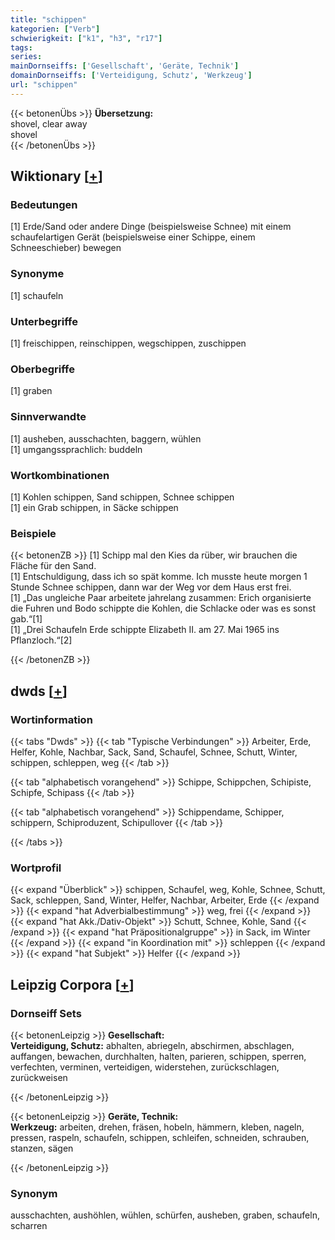 ```yaml
---
title: "schippen"
kategorien: ["Verb"]
schwierigkeit: ["k1", "h3", "r17"]
tags:
series:
mainDornseiffs: ['Gesellschaft', 'Geräte, Technik']
domainDornseiffs: ['Verteidigung, Schutz', 'Werkzeug']
url: "schippen"
---
```


{{< betonenÜbs >}}
**Übersetzung:**  
shovel, clear away  
shovel  
{{< /betonenÜbs >}}

## Wiktionary [[+](https://de.wiktionary.org/wiki/schippen)]

### Bedeutungen
[1] Erde/Sand oder andere Dinge (beispielsweise Schnee) mit einem schaufelartigen Gerät (beispielsweise einer Schippe, einem Schneeschieber) bewegen  

### Synonyme
[1] schaufeln  

### Unterbegriffe
[1] freischippen, reinschippen, wegschippen, zuschippen  

### Oberbegriffe
[1] graben  

### Sinnverwandte
[1] ausheben, ausschachten, baggern, wühlen  
[1] umgangssprachlich: buddeln  

### Wortkombinationen
[1]  Kohlen schippen, Sand schippen, Schnee schippen  
[1] ein Grab schippen, in Säcke schippen  

### Beispiele
{{< betonenZB >}}
[1] Schipp mal den Kies da rüber, wir brauchen die Fläche für den Sand.  
[1] Entschuldigung, dass ich so spät komme. Ich musste heute morgen 1 Stunde Schnee schippen, dann war der Weg vor dem Haus erst frei.  
[1] „Das ungleiche Paar arbeitete jahrelang zusammen: Erich organisierte die Fuhren und Bodo schippte die Kohlen, die Schlacke oder was es sonst gab.“[1]  
[1] „Drei Schaufeln Erde schippte Elizabeth II. am 27. Mai 1965 ins Pflanzloch.“[2]  

{{< /betonenZB >}}


## dwds [[+](https://www.dwds.de/wb/schippen)]

### Wortinformation
{{< tabs "Dwds" >}}
{{< tab "Typische Verbindungen" >}}
Arbeiter, Erde, Helfer, Kohle, Nachbar, Sack, Sand, Schaufel, Schnee, Schutt, Winter, schippen, schleppen, weg
{{< /tab >}}

{{< tab "alphabetisch vorangehend" >}}
Schippe, Schippchen, Schipiste, Schipfe, Schipass
{{< /tab >}}

{{< tab "alphabetisch vorangehend" >}}
Schippendame, Schipper, schippern, Schiproduzent, Schipullover
{{< /tab >}}

{{< /tabs >}}

### Wortprofil
{{< expand "Überblick" >}} schippen, Schaufel, weg, Kohle, Schnee, Schutt, Sack, schleppen, Sand, Winter, Helfer, Nachbar, Arbeiter, Erde {{< /expand >}}
{{< expand "hat Adverbialbestimmung" >}} weg, frei {{< /expand >}}
{{< expand "hat Akk./Dativ-Objekt" >}} Schutt, Schnee, Kohle, Sand {{< /expand >}}
{{< expand "hat Präpositionalgruppe" >}} in Sack, im Winter {{< /expand >}}
{{< expand "in Koordination mit" >}} schleppen {{< /expand >}}
{{< expand "hat Subjekt" >}} Helfer {{< /expand >}}

## Leipzig Corpora [[+](https://corpora.uni-leipzig.de/en/res?word=schippen&corpusId=deu_newscrawl-public_2018)]

### Dornseiff Sets
{{< betonenLeipzig >}}
**Gesellschaft:**  
**Verteidigung, Schutz:** abhalten, abriegeln, abschirmen, abschlagen, auffangen, bewachen, durchhalten, halten, parieren, schippen, sperren, verfechten, verminen, verteidigen, widerstehen, zurückschlagen, zurückweisen  

{{< /betonenLeipzig >}}


{{< betonenLeipzig >}}
**Geräte, Technik:**  
**Werkzeug:** arbeiten, drehen, fräsen, hobeln, hämmern, kleben, nageln, pressen, raspeln, schaufeln, schippen, schleifen, schneiden, schrauben, stanzen, sägen  

{{< /betonenLeipzig >}}

### Synonym
ausschachten, aushöhlen, wühlen, schürfen, ausheben, graben, schaufeln, scharren

